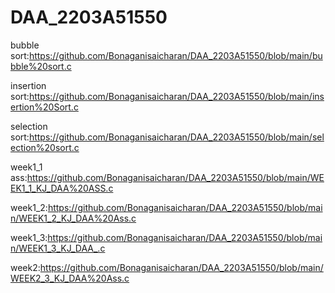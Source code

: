 # DAA_2203A51550
bubble sort:https://github.com/Bonaganisaicharan/DAA_2203A51550/blob/main/bubble%20sort.c

insertion sort:https://github.com/Bonaganisaicharan/DAA_2203A51550/blob/main/insertion%20Sort.c

selection sort:https://github.com/Bonaganisaicharan/DAA_2203A51550/blob/main/selection%20sort.c

week1_1 ass:https://github.com/Bonaganisaicharan/DAA_2203A51550/blob/main/WEEK1_1_KJ_DAA%20ASS.c

week1_2:https://github.com/Bonaganisaicharan/DAA_2203A51550/blob/main/WEEK1_2_KJ_DAA%20Ass.c

week1_3:https://github.com/Bonaganisaicharan/DAA_2203A51550/blob/main/WEEK1_3_KJ_DAA_.c

week2:https://github.com/Bonaganisaicharan/DAA_2203A51550/blob/main/WEEK2_3_KJ_DAA%20Ass.c
